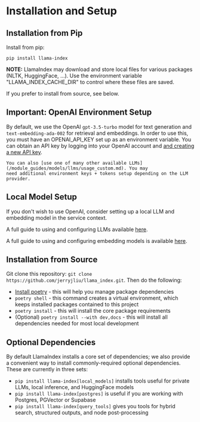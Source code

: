 # Installation and Setup

## Installation from Pip

Install from pip:

```
pip install llama-index
```

**NOTE:** LlamaIndex may download and store local files for various packages (NLTK, HuggingFace, ...). Use the environment variable "LLAMA_INDEX_CACHE_DIR" to control where these files are saved.

If you prefer to install from source, see below.

## Important: OpenAI Environment Setup

By default, we use the OpenAI `gpt-3.5-turbo` model for text generation and `text-embedding-ada-002` for retrieval and embeddings. In order to use this, you must have an OPENAI_API_KEY set up as an environment variable.
You can obtain an API key by logging into your OpenAI account and [and creating a new API key](https://platform.openai.com/account/api-keys).

```{tip}
You can also [use one of many other available LLMs](/module_guides/models/llms/usage_custom.md). You may
need additional environment keys + tokens setup depending on the LLM provider.
```

## Local Model Setup

If you don't wish to use OpenAI, consider setting up a local LLM and embedding model in the service context.

A full guide to using and configuring LLMs available [here](/docs/module_guides/models/llms.md).

A full guide to using and configuring embedding models is available [here](/module_guides/models/embeddings.md).

## Installation from Source

Git clone this repository: `git clone https://github.com/jerryjliu/llama_index.git`. Then do the following:

- [Install poetry](https://python-poetry.org/docs/#installation) - this will help you manage package dependencies
- `poetry shell` - this command creates a virtual environment, which keeps installed packages contained to this project
- `poetry install` - this will install the core package requirements
- (Optional) `poetry install --with dev,docs` - this will install all dependencies needed for most local development

## Optional Dependencies

By default LlamaIndex installs a core set of dependencies; we also provide a convenient way to install commonly-required optional dependencies. These are currently in three sets:

- `pip install llama-index[local_models]` installs tools useful for private LLMs, local inference, and HuggingFace models
- `pip install llama-index[postgres]` is useful if you are working with Postgres, PGVector or Supabase
- `pip install llama-index[query_tools]` gives you tools for hybrid search, structured outputs, and node post-processing

